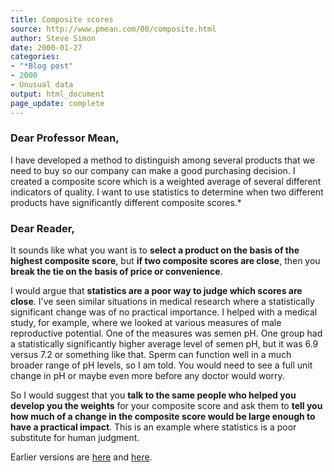 ```yaml
---
title: Composite scores
source: http://www.pmean.com/00/composite.html
author: Steve Simon
date: 2000-01-27
categories:
- "*Blog post"
- 2000
- Unusual data
output: html_document
page_update: complete
---
```

### Dear Professor Mean, 

I have developed a method to distinguish among several products that we need to buy so our company can make a good purchasing decision. I created a composite score which is a weighted average of several different indicators of quality. I want to use statistics to determine when two different products have significantly different composite scores.*

<!---more--->

### Dear Reader,

It sounds like what you want is to **select a product on the basis of the highest composite score**, but **if two composite scores are close**, then you **break the tie on the basis of price or convenience**.

I would argue that **statistics are a poor way to judge which scores are close**. I've seen similar situations in medical research where a statistically significant change was of no practical importance. I helped with a medical study, for example, where we looked at various measures of male reproductive potential. One of the measures was semen pH. One group had a statistically significantly higher average level of semen pH, but it was 6.9 versus 7.2 or something like that. Sperm can function well in a much broader range of pH levels, so I am told. You would need to see a full unit change in pH or maybe even more before any doctor would worry.

So I would suggest that you **talk to the same people who helped you develop you the weights** for your composite score and ask them to **tell you how much of a change in the composite score would be large enough to have a practical impact**. This is an example where statistics is a poor substitute for human judgment.

Earlier versions are [here][sim1] and [here][sim2].
 
[sim1]: http://www.pmean.com/00/composite.html
[sim2]: http://new.pmean.com/composite-scores/
 
